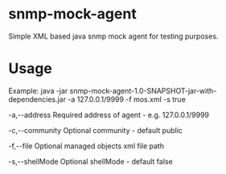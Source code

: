 # snmp-mock-agent
Simple XML based java snmp mock agent for testing purposes.

# Usage
Example: java -jar snmp-mock-agent-1.0-SNAPSHOT-jar-with-dependencies.jar -a  127.0.0.1/9999 -f mos.xml -s true

-a,--address <arg>     Required address of agent - e.g. 127.0.0.1/9999

-c,--community <arg>   Optional community - default public

-f,--file <arg>        Optional managed objects xml file path

-s,--shellMode <arg>   Optional shellMode - default false
